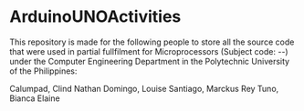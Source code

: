 # ArduinoUNOActivities

This repository is made for the following people to store all the source code that were used in partial fullfilment for Microprocessors (Subject code: --) under the Computer Engineering Department in the Polytechnic University of the Philippines:

Calumpad, Clind Nathan
Domingo, Louise
Santiago, Marckus Rey
Tuno, Bianca Elaine
